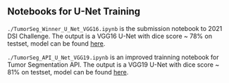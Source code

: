 ## Notebooks for U-Net Training 

`./TumorSeg_Winner_U_Net_VGG16.ipynb` is the submission notebook to 2021 DSI Challenge. The output is a VGG16 U-Net with dice score ~ 78% on testset, model can be found [here](https://drive.google.com/file/d/1pAMCORzh4bLwOqr-Xkup_id57WKM7AdD/view?usp=sharing).

`./TumorSeg_API_U_Net_VGG19.ipynb` is an improved trainning notebook for Tumor Segmentation API. The output is a VGG19 U-Net with dice score ~ 81% on testset, model can be found [here](https://drive.google.com/file/d/1TElZ-XPhn0Vc41nLx2NJMYaR8CSbhbB1/view?usp=sharing).
